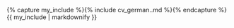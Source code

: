 ---
---
{% capture my_include %}{% include cv_german..md %}{% endcapture %}
{{ my_include | markdownify }}
